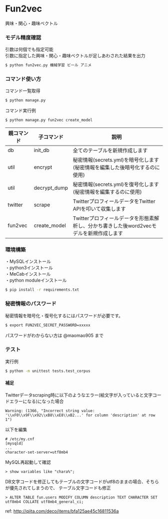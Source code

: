 # Fun2vec
興味・関心・趣味ベクトル  

### モデル精度確認  
引数は何個でも指定可能  
引数に指定した興味・関心・趣味ベクトルが足しあわされた結果を出力
```bash
$ python fun2vec.py 機械学習 ビール アニメ
```

### コマンド使い方     
コマンド一覧取得
```bash
$ python manage.py
```
コマンド実行例
```bash
$ python manage.py fun2vec create_model
```

|親コマンド|子コマンド|説明|
|---|---|---|
|db|init_db|全てのテーブルを新規作成します|
|util|encrypt|秘密情報(secrets.yml)を暗号化します(秘密情報を編集した後暗号化するのに使用)|
|util|decrypt_dump|秘密情報(secrets.yml)を復号化します(秘密情報を編集するのに使用)|
|twitter|scrape|TwitterプロフィールデータをTwitter APIを叩いて収集します|
|fun2vec|create_model|Twitterプロフィールデータを形態素解析し、分かち書きした後word2vecモデルを新規作成します|

### 環境構築  
・MySQLインストール  
・python3インストール  
・MeCabインストール  
・python moduleインストール
```bash
$ pip install -r requirements.txt
```

### 秘密情報のパスワード  
秘密情報を暗号化・復号化するにはパスワードが必要です。  
```bash
$ export FUN2VEC_SECRET_PASSWORD=xxxxx
```
パスワードがわからない方は @maomao905 まで  

### テスト
実行例
```bash
$ python -m unittest tests.test_corpus
```

#### 補足  
Twitterデータscraping時に以下のようなエラー(絵文字が入っていると文字コードエラーになる)になった場合
```
Warning: (1366, "Incorrect string value: '\\xF0\\x9F\\x92\\xB8\\xE8\\xB2...' for column 'description' at row 1")
```
以下を編集
```
# /etc/my.cnf
[mysqld]
...
character-set-server=utf8mb4
```
MySQL再起動して確認
```
> show variables like "chara%";
```
DB文字コードを修正してもテーブルの文字コードがutf8のままの場合、そちらが優先されてしまうので、
テーブル文字コードも修正
```
> ALTER TABLE fun.users MODIFY COLUMN description TEXT CHARACTER SET utf8mb4 COLLATE utf8mb4_general_ci;
```
ref: http://qiita.com/deco/items/bfa125ae45c16811536a

